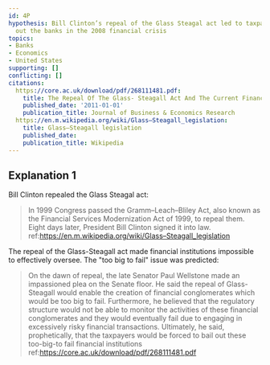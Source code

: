 ```yaml
---
id: 4P
hypothesis: Bill Clinton’s repeal of the Glass Steagal act led to taxpayers bailing
  out the banks in the 2008 financial crisis
topics:
- Banks
- Economics
- United States
supporting: []
conflicting: []
citations:
  https://core.ac.uk/download/pdf/268111481.pdf:
    title: The Repeal Of The Glass- Steagall Act And The Current Financial Crisis
    published_date: '2011-01-01'
    publication_title: Journal of Business & Economics Research
  https://en.m.wikipedia.org/wiki/Glass–Steagall_legislation:
    title: Glass–Steagall legislation
    published_date: 
    publication_title: Wikipedia
---
```

## Explanation 1

Bill Clinton repealed the Glass Steagal act:

> In 1999 Congress passed the Gramm–Leach–Bliley Act, also known as the Financial Services Modernization Act of 1999, to repeal them. Eight days later, President Bill Clinton signed it into law.
> ref:https://en.m.wikipedia.org/wiki/Glass–Steagall_legislation

The repeal of the Glass-Steagall act made financial institutions impossible to effectively oversee. The "too big to fail" issue was predicted:

> On the dawn of repeal, the late Senator Paul Wellstone made an impassioned plea on the Senate floor. He said the repeal of Glass-Steagall would enable the creation of financial conglomerates which would be too big to fail. Furthermore, he believed that the regulatory structure would not be able to monitor the activities of these financial conglomerates and they would eventually fail due to engaging in excessively risky financial transactions. Ultimately, he said, prophetically, that the taxpayers would be forced to bail out these too-big-to fail financial institutions
> ref:https://core.ac.uk/download/pdf/268111481.pdf
